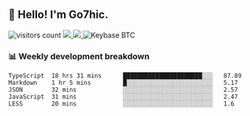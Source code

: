 ## 👋 Hello! I'm Go7hic.

 ![visitors count](https://visitors-by-url-pls-dont-use-this-in-your-repo.vercel.app/Go7hic-github-readme)
 <a href="https://twitter.com/Go7hic">
    <img src="https://img.shields.io/badge/-@Go7hic-1ca0f1?style=flat-square&labelColor=1ca0f1&logo=twitter&logoColor=white&link=https://twitter.com/Go7hic">
   <a/>
   <a href="mailto:gtfx0209@gmail.com">
    <img src="https://img.shields.io/badge/-gtfx0209@gmail.com-c14438?style=flat-square&logo=Gmail&logoColor=white&link=mailto:gtfx0209@gmail.com">
   <a/>
    ![Keybase BTC](https://img.shields.io/keybase/btc/Go7hic)
 <!--
🔭 I’m currently working
🌱 I’m currently learning
💬 Ask me about 
📫 How to reach me: 
⚡ Fun fact: 
-->
 <!--
![My Github Stats](https://github-readme-stats.vercel.app/api?username=Go7hic&show_icons=true&count_private=true)

-->

### 📊 Weekly development breakdown
<!--START_SECTION:waka-->
```text
TypeScript  18 hrs 31 mins      ██████████████████████░░░   87.89 
Markdown    1 hr 5 mins         █░░░░░░░░░░░░░░░░░░░░░░░░   5.17 
JSON        32 mins             ░░░░░░░░░░░░░░░░░░░░░░░░░   2.57 
JavaScript  31 mins             ░░░░░░░░░░░░░░░░░░░░░░░░░   2.47 
LESS        20 mins             ░░░░░░░░░░░░░░░░░░░░░░░░░   1.6
```
<!--END_SECTION:waka-->

